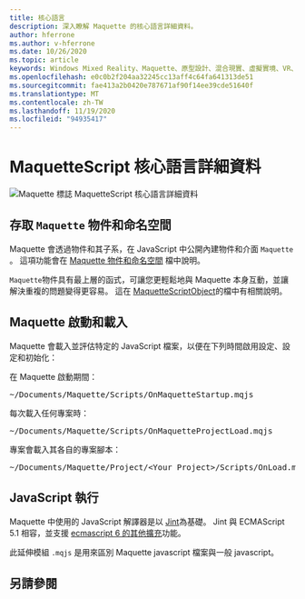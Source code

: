```yaml
---
title: 核心語言
description: 深入瞭解 Maquette 的核心語言詳細資料。
author: hferrone
ms.author: v-hferrone
ms.date: 10/26/2020
ms.topic: article
keywords: Windows Mixed Reality、Maquette、原型設計、混合現實、虛擬實境、VR、MR、意見反應、意見反應中樞、bug
ms.openlocfilehash: e0c0b2f204aa32245cc13aff4c64fa641313de51
ms.sourcegitcommit: fae413a2b0420e787671af90f14ee39cde51640f
ms.translationtype: MT
ms.contentlocale: zh-TW
ms.lasthandoff: 11/19/2020
ms.locfileid: "94935417"
---
```

# <a name="maquettescript-core-language-details"></a>MaquetteScript 核心語言詳細資料

<!-- TODO(Harrison): Need consolidated logo with text -->
![Maquette 標誌 ](../images/MaquetteIcon.png) MaquetteScript 核心語言詳細資料

## <a name="accessing-maquette-object-and-namespace"></a>存取 `Maquette` 物件和命名空間

<!-- TODO(Stefan): Need high-level summary of this functionality before we send people to an outside docs link. -->
Maquette 會透過物件和其子系，在 JavaScript 中公開內建物件和介面 `Maquette` 。 這項功能會在 [Maquette 物件和命名空間](https://www.maquette.ms/doc_staging/objects/Maquette.html) 檔中說明。 

<!-- TODO(Stefan): Need high-level summary of this functionality before we send people to an outside docs link. -->
`Maquette`物件具有最上層的函式，可讓您更輕鬆地與 Maquette 本身互動，並讓解決重複的問題變得更容易。 這在 [MaquetteScriptObject](https://www.maquette.ms/doc_staging/objects/Maquette.MaquetteScriptObject.html)的檔中有相關說明。

## <a name="maquette-startup-and-loading"></a>Maquette 啟動和載入

<!-- TODO(Stefan): Need context on why this is important for users and how they will take advantage of this in production? -->
Maquette 會載入並評估特定的 JavaScript 檔案，以便在下列時間啟用設定、設定和初始化：

在 Maquette 啟動期間：
<pre>
~/Documents/Maquette/Scripts/OnMaquetteStartup.mqjs
</pre>

每次載入任何專案時：
<pre>
~/Documents/Maquette/Scripts/OnMaquetteProjectLoad.mqjs
</pre>

專案會載入其各自的專案腳本：
<pre>
~/Documents/Maquette/Project/&lt;Your Project&gt;/Scripts/OnLoad.mqjs
</pre>

## <a name="javascript-implementation"></a>JavaScript 執行

<!-- TODO(Stefan): Is there anything else we can tell users about the JS interpreter as applied to Maquette? -->
Maquette 中使用的 JavaScript 解譯器是以 [Jint](https://github.com/sebastienros/jint)為基礎。 Jint 與 ECMAScript 5.1 相容，並支援 [ecmascript 6 的其他擴充](https://github.com/sebastienros/jint/issues/343)功能。 

此延伸模組 `.mqjs` 是用來區別 Maquette javascript 檔案與一般 javascript。

## <a name="see-also"></a>另請參閱 
<!-- TODO(Stefan): Add any additional JS related links that may help with troubleshooting or issues? -->